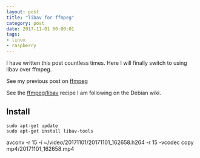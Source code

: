 ```yaml
---
layout: post
title: "libav for ffmpeg"
category: post
date: 2017-11-01 00:00:01
tags:
- linux
- raspberry
---
```


I have written this post countless times. Here I will finally switch to using libav over ffmpeg.

See my previous post on [ffmpeg][2]

See the [ffmpeg/libav][1] recipe I am following on the Debian wiki.

## Install
	sudo apt-get update
	sudo apt-get install libav-tools

avconv -r 15 -i ~/video/20171101/20171101_162658.h264 -r 15 -vcodec copy mp4/20171101_162658.mp4


[1]: https://wiki.debian.org/ffmpeg
[2]: Convert-h264-files-with-ffmpeg